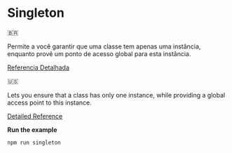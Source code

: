 # Singleton

🇧🇷

Permite a você garantir que uma classe tem apenas uma instância, enquanto provê um ponto de acesso global para esta instância.


[Referencia Detalhada](https://refactoring.guru/pt-br/design-patterns/singleton)


🇺🇸

Lets you ensure that a class has only one instance, while providing a global access point to this instance.

[Detailed Reference](https://refactoring.guru/design-patterns/singleton)

**Run the example**

```npm
npm run singleton
```
